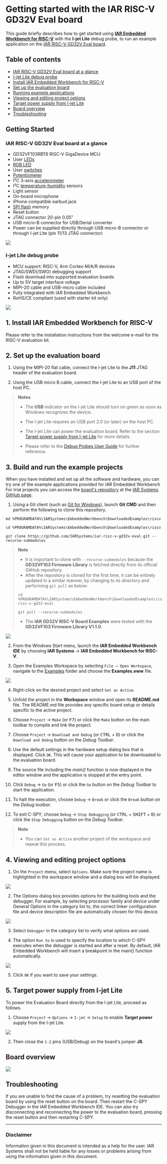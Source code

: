 # Getting started with the IAR RISC-V GD32V Eval board

This guide briefly describes how to get started using __[IAR Embedded Workbench for RISC-V](https://www.iar.com/riscv)__ with the __I-jet Lite__ debug probe, to run an example application on the [IAR RISC-V GD32V Eval board](https://iar.com/evalkit). 

## Table of contents
* [IAR RISC-V GD32V Eval board at a glance](https://github.com/IARSystems/iar-risc-v-gd32v-eval/blob/master/docs/getting-started.md#iar-risc-v-gd32v-eval-board-at-a-glance)
* [I-jet Lite debug probe](https://github.com/IARSystems/iar-risc-v-gd32v-eval/blob/master/docs/getting-started.md#i-jet-lite-debug-probe)
* [Install IAR Embedded Workbench for RISC-V](https://github.com/IARSystems/iar-risc-v-gd32v-eval/blob/master/docs/getting-started.md#1install-iar-embedded-workbench-for-risc-v)
* [Set up the evaluation board](https://github.com/IARSystems/iar-risc-v-gd32v-eval/blob/master/docs/getting-started.md#2set-up-the-evaluation-board)
* [Running example applications](https://github.com/IARSystems/iar-risc-v-gd32v-eval/blob/master/docs/getting-started.md#3running-example-applications)
* [Viewing and editing project options](https://github.com/IARSystems/iar-risc-v-gd32v-eval/blob/master/docs/getting-started.md#4-viewing-and-editing-project-options)
* [Target power supply from I-jet Lite](https://github.com/IARSystems/iar-risc-v-gd32v-eval/blob/master/docs/getting-started.md#5-target-power-supply-from-i-jet-lite)
* [Board overview](https://github.com/IARSystems/iar-risc-v-gd32v-eval/blob/master/docs/getting-started.md#board-overview)
* [Troubleshooting](https://github.com/IARSystems/iar-risc-v-gd32v-eval/blob/master/docs/getting-started.md#troubleshooting)

## Getting Started

### IAR RISC-V GD32V Eval board at a glance
* GD32VF103RBT6 RISC-V GigaDevice MCU
* User [LEDs](../Examples/leds)
* [RGB LED](../Examples/rgb-led)
* User [switches](../Examples/switches)
* [Potentiometer](../Examples/potentiometer)
* I²C 3-axis [accelerometer](../Examples/potentiometer)
* I²C [temperature-humidity](../Examples/temperature-humidity) sensors
* Light sensor
* On-board microphone
* iPhone compatible earbud jack
* [SPI flash](../Examples/spi-flash) memory
* Reset button 
* JTAG connector 20-pin 0.05” 
* USB micro-B connector for USB/Serial converter 
* Power can be supplied directly through USB micro-B connector or through I-jet Lite (pin 11/13 JTAG connector)

![](images/00-board.png)

### I-jet Lite debug probe 
* MCU support: RISC-V, Arm Cortex-M/A/R devices 
* JTAG/SWD(/SWO) debugging support 
* Flash download into supported evaluation boards 
* Up to 5V target interface voltage 
* MIPI-20 cable and USB-micro cable included 
* Fully integrated with IAR Embedded Workbench 
* RoHS/CE compliant (used with starter kit only)

![](images/00-ijet-lite.PNG)
 
## 1.	Install IAR Embedded Workbench for RISC-V

Please refer to the installation instructions from the welcome e-mail for the RISC-V evaluation kit.

## 2.	Set up the evaluation board

1. Using the MIPI-20 flat cable, connect the I-jet Lite to the __J11__ JTAG header of the evaluation board.

2. Using the USB micro B cable, connect the I-jet Lite to an USB port of the host PC. 

> __Notes__
> * The __USB__ indicator on the I-jet Lite should turn on green as soon as Windows recognizes the device.
>
> * The I-jet Lite requires an USB port 2.0 (or later) on the host PC.
>
> * The I-jet Lite can power the evaluation board. Refer to the section [Target power supply from I-jet Lite](5-target-power-supply-from-i-jet-lite) for more details. 
>
> * Please refer to the [Debug Probes User Guide](https://netstorage.iar.com/SuppDB/Public/UPDINFO/014860/riscv/doc/EWRISCV_DebugProbes.pdf) for further reference.

## 3.	Build and run the example projects

When you have installed and set up all the software and hardware, you can try one of the example applications provided for IAR Embedded Workbench For trial projects you can access the [board's repository](https://github.com/IARSystems/iar-risc-v-gd32v-eval) at the [IAR Systems GitHub page](https://github.com/IARSystems).

1. Using a Git client (such as [Git for Windows](https://git-scm.com/download/win)), launch __Git CMD__ and then perform the following to clone this repository.
```
md %PROGRAMDATA%\IARSystems\EmbeddedWorkbench\DownloadedExamples\riscv

cd %PROGRAMDATA%\IARSystems\EmbeddedWorkbench\DownloadedExamples\riscv

git clone https://github.com/IARSystems/iar-risc-v-gd32v-eval.git --recurse-submodules
```

> __Note__
> * It is important to clone with `--recurse-submodules` because the __GD32VF103 Firmware Library__ is fetched directly from its official GitHub repository.
> * After the repository is cloned for the first time, it can be entirely updated in a similar manner, by changing to its directory and performing `git pull` as below:
>
> ```
> cd %PROGRAMDATA%\IARSystems\EmbeddedWorkbench\DownloadedExamples\riscv\iar-risc-v-gd32-eval
>
> git pull --recurse-submodules
> ```
>
> * The __IAR GD32V RISC-V Board Examples__ were tested with the __GD32VF103 Firmware Library V1.1.0__.

![](images/01-repo.png)

2. From the Windows Start menu, launch the __IAR Embedded Workbench IDE__ by choosing __IAR Systems__ → __IAR Embedded Workbench for RISC-V__.

3. Open the Examples Workspace by selecting `File → Open Workspace`, navigate to the [Examples](Examples) folder and choose the __Examples.eww__ file.

![](images/02-examples.png)

4. Right-click on the desired project and select `Set as Active`.

5. Unfold the project in the __Workspace__ window and open its __README.md__ file. The README.md file provides any specific board setup or details specific to the active project.

6. Choose `Project` → `Make` (or <kbd>F7</kbd>) or click the `Make` button on the main toolbar to compile and link the project.

7. Choose `Project` → `Download and Debug` (or <kbd>CTRL</kbd> + <kbd>D</kbd>) or click the `Download and Debug` button on the _Debug Toolbar_.

8. Use the default settings in the hardware setup dialog box that is displayed. Click `OK`. This will cause your application to be downloaded to the evaluation board.

9. The source file including the _main()_ function is now displayed in the editor window and the application is stopped at the entry point.

10. Click `Debug` → `Go` (or <kbd>F5</kbd>) or click the `Go` button on the _Debug Toolbar_ to start the application. 

11. To halt the execution, choose `Debug` → `Break` or click the `Break` button on the _Debug toolbar_.

12.	To exit C-SPY, choose `Debug` → `Stop Debugging` (or <kbd>CTRL</kbd> + <kbd>SHIFT</kbd> + <kbd>D</kbd>) or click the `Stop Debugging` button on the _Debug Toolbar_.

> __Note__
> * You can `Set as Active` another project of the workspace and repeat this process.

##  4. Viewing and editing project options

1. On the `Project` menu, select `Options`. Make sure the project name is highlighted in the workspace window and a dialog box will be displayed.

![](images/03-options.png)
 
2. The Options dialog box provides options for the building tools and the debugger. For example, by selecting processor family and device under General Options in the category list to, the correct linker configuration file and device description file are automatically chosen for this device.

![](images/04-target.png)
 
3. Select `Debugger` in the category list to verify what options are used.

4. The option `Run to` is used to specify the location to which C-SPY executes when the debugger is started and after a reset. By default, IAR Embedded Workbench will insert a breakpoint in the main() function automatically.

![](images/05-debugger.png)
 
5. Click `OK` if you want to save your settings.

## 5. Target power supply from I-jet Lite
To power the Evaluation Board directly from the I-jet Lite, proceed as follows.

1. Choose `Project` → `Options` → `I-jet` → `Setup` to enable __Target power__ supply from the I-jet Lite. 

![](images/06-ijet.png)

2. Then close the `1-2` pins (USB/Debug)  on the board's jumper __J6__.

## Board overview

![](images/07-board-layout.png)
 
## Troubleshooting
If you are unable to find the cause of a problem, try resetting the evaluation board by using the reset button on the board. Then restart the C-SPY Debugger in the IAR Embedded Workbench IDE. You can also try disconnecting and reconnecting the power to the evaluation board, pressing the reset button and then restarting C-SPY.

---
### Disclaimer
Information given in this document is intended as a help for the user. IAR Systems shall not be held liable for any losses or problems arising from using the information given in this document. 
